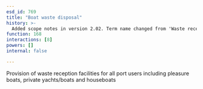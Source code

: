 ```yaml
---
esd_id: 769
title: "Boat waste disposal"
history: >-
  Added scope notes in version 2.02. Term name changed from 'Waste reception / disposal' to 'Ports and harbours - waste reception and disposal' in version 3.00. Name changed to 'Boat waste disposal' in version 4.00.
function: 168
interactions: [8]
powers: []
internal: false

---
```


Provision of waste reception facilities for all port users including pleasure boats, private yachts/boats and houseboats

